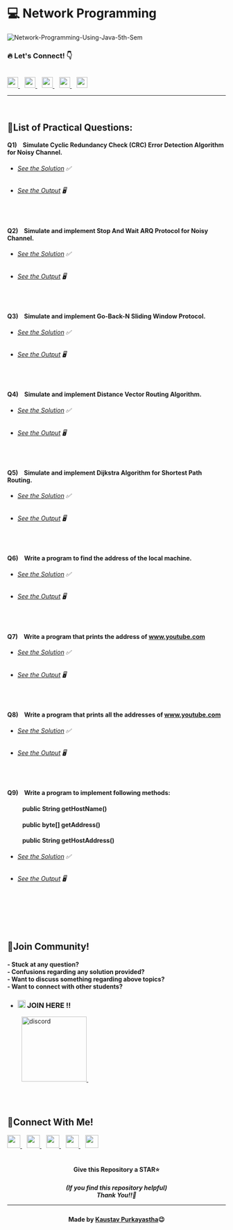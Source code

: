 #  💻 Network Programming

![Network-Programming-Using-Java-5th-Sem](https://socialify.git.ci/Kaustav-Purkayastha/Network-Programming-Using-Java-5th-Sem/image?description=1&descriptionEditable=CSC-DSE-502-L%20-%3E%20%0ANetwork%20Programming%20(LAB)%20&font=Inter&forks=1&language=1&name=1&owner=1&pattern=Signal&stargazers=1&theme=Dark)


### 🔥 Let\'s Connect! 👇 
  <br/>
  <a href="https://twitter.com/imKaustav_">
    <img width="25px" src="https://www.vectorlogo.zone/logos/twitter/twitter-tile.svg" />
  </a>&ensp;
  <a href="https://www.linkedin.com/in/kaustav-02">
    <img width="25px" src="https://www.vectorlogo.zone/logos/linkedin/linkedin-icon.svg" />
  </a>&ensp;
  <a href="https://github.com/Kaustav-Purkayastha">
  <img width="25px" src="https://www.vectorlogo.zone/logos/github/github-icon.svg" />
  </a>&ensp;
  <a href="https://www.instagram.com/_.kaustav._/">
    <img width="25px" src="https://www.vectorlogo.zone/logos/instagram/instagram-icon.svg" />
  </a>&ensp;
  <a href="https://www.facebook.com/kaustav.purkayastha.02/">
  <img width="25px" src="https://www.vectorlogo.zone/logos/facebook/facebook-official.svg" />
  </a>
  
***
<br/>

## 📜List of Practical Questions:

#### Q1) &ensp; Simulate Cyclic Redundancy Check (CRC) Error Detection Algorithm for Noisy Channel.
- ######  [See the Solution](https://github.com/Kaustav-Purkayastha/Network-Programming-Using-Java-5th-Sem/blob/main/Solutions/Q-01/CrcErrorDetection.java) ✅
- ######  [See the Output](https://github.com/Kaustav-Purkayastha/Network-Programming-Using-Java-5th-Sem/blob/main/Solutions/Q-01/CrcErrorDetection.jpg) 🖥
<br/>


#### Q2) &ensp; Simulate and implement Stop And Wait ARQ Protocol for Noisy Channel.
- ######  [See the Solution](https://github.com/Kaustav-Purkayastha/Network-Programming-Using-Java-5th-Sem/blob/main/Solutions/Q-02/StopAndWaitARQ.java) ✅
- ######  [See the Output](https://github.com/Kaustav-Purkayastha/Network-Programming-Using-Java-5th-Sem/blob/main/Solutions/Q-02/StopAndWaitARQ.jpg) 🖥
<br/>


#### Q3) &ensp; Simulate and implement Go-Back-N Sliding Window Protocol.
- ######  [See the Solution](https://github.com/Kaustav-Purkayastha/Network-Programming-Using-Java-5th-Sem/blob/main/Solutions/Q-03/GoBackN.java) ✅
- ######  [See the Output](https://github.com/Kaustav-Purkayastha/Network-Programming-Using-Java-5th-Sem/blob/main/Solutions/Q-03/GoBackN.jpg) 🖥
<br/>


#### Q4) &ensp; Simulate and implement Distance Vector Routing Algorithm. 
- ######  [See the Solution](https://github.com/Kaustav-Purkayastha/Network-Programming-Using-Java-5th-Sem/blob/main/Solutions/Q-04/DVR.java) ✅
- ######  [See the Output](https://github.com/Kaustav-Purkayastha/Network-Programming-Using-Java-5th-Sem/blob/main/Solutions/Q-04/DVR.jpg) 🖥
<br/>


#### Q5) &ensp; Simulate and implement Dijkstra Algorithm for Shortest Path Routing. 
- ######  [See the Solution](https://github.com/Kaustav-Purkayastha/Network-Programming-Using-Java-5th-Sem/blob/main/Solutions/Q-05/DijkstraAlgorithm.java) ✅
- ######  [See the Output](https://github.com/Kaustav-Purkayastha/Network-Programming-Using-Java-5th-Sem/blob/main/Solutions/Q-05/DijkstraAlgorithm.jpg) 🖥
<br/>


#### Q6) &ensp; Write a program to find the address of the local machine.
- ######  [See the Solution](https://github.com/Kaustav-Purkayastha/Network-Programming-Using-Java-5th-Sem/blob/main/Solutions/Q-06/GetLocalHostAddress.java) ✅
- ######  [See the Output](https://github.com/Kaustav-Purkayastha/Network-Programming-Using-Java-5th-Sem/blob/main/Solutions/Q-06/GetLocalHostAddress.jpg) 🖥
<br/>


#### Q7) &ensp; Write a program that prints the address of www.youtube.com 
- ######  [See the Solution](https://github.com/Kaustav-Purkayastha/Network-Programming-Using-Java-5th-Sem/blob/main/Solutions/Q-07/GetIPAddress.java) ✅
- ######  [See the Output](https://github.com/Kaustav-Purkayastha/Network-Programming-Using-Java-5th-Sem/blob/main/Solutions/Q-07/GetIPAddress.jpg) 🖥
<br/>


#### Q8) &ensp; Write a program that prints all the addresses of www.youtube.com
- ######  [See the Solution](https://github.com/Kaustav-Purkayastha/Network-Programming-Using-Java-5th-Sem/blob/main/Solutions/Q-08/GetAllAddresses.java) ✅
- ######  [See the Output](https://github.com/Kaustav-Purkayastha/Network-Programming-Using-Java-5th-Sem/blob/main/Solutions/Q-08/GetAllAddresses.jpg) 🖥
<br/>


#### Q9) &ensp; Write a program to implement following methods:
#### &emsp; &emsp; public String getHostName()
#### &emsp; &emsp; public byte[] getAddress()
#### &emsp; &emsp; public String getHostAddress()
- ######  [See the Solution](https://github.com/Kaustav-Purkayastha/Network-Programming-Using-Java-5th-Sem/blob/main/Solutions/Q-09/InetMethodsDemonstration.java) ✅
- ######  [See the Output](https://github.com/Kaustav-Purkayastha/Network-Programming-Using-Java-5th-Sem/blob/main/Solutions/Q-09/InetMethodsDemonstration.jpg) 🖥
<br/>




<br/>
<br/>
<br/>


## 🤖Join Community!
<h4>
- Stuck at any question?<br/>
- Confusions regarding any solution provided? <br/>
- Want to discuss something regarding above topics?<br/>
- Want to connect with other students?
</h4>

- ### <img width="18px" src="https://www.vectorlogo.zone/logos/reactjs/reactjs-icon.svg" alt="join"> JOIN HERE !!
&ensp; &ensp; &ensp; <a href="https://discord.gg/B6yCkhuBqw">
<img width="150px" src="https://www.vectorlogo.zone/logos/discordapp/discordapp-official.svg" alt="discord">
</a>&ensp;

<br/>
<br/>


## 🔁Connect With Me!
  <a href="https://twitter.com/imKaustav_">
    <img width="30px" src="https://www.vectorlogo.zone/logos/twitter/twitter-tile.svg" />
  </a>&ensp;
  <a href="https://www.linkedin.com/in/kaustav-02">
    <img width="30px" src="https://www.vectorlogo.zone/logos/linkedin/linkedin-icon.svg" />
  </a>&ensp;
  <a href="https://github.com/Kaustav-Purkayastha">
  <img width="30px" src="https://www.vectorlogo.zone/logos/github/github-icon.svg" />
  </a>&ensp;
  <a href="https://www.instagram.com/_.kaustav._/">
    <img width="30px" src="https://www.vectorlogo.zone/logos/instagram/instagram-icon.svg" />
  </a>&ensp;
  <a href="https://www.facebook.com/kaustav.purkayastha.02/">
  <img width="30px" src="https://www.vectorlogo.zone/logos/facebook/facebook-official.svg" />
  </a>

<br/>
<br/>

<h4 align="center">Give this Repository a STAR⭐</h4>
<h5 align="center">(If you find this repository helpful)
<br/> Thank You!!💝
<hr/>
</h5>
<h4 align="center">Made by <a href="https://twitter.com/imKaustav_">Kaustav Purkayastha</a>😉</h4>

